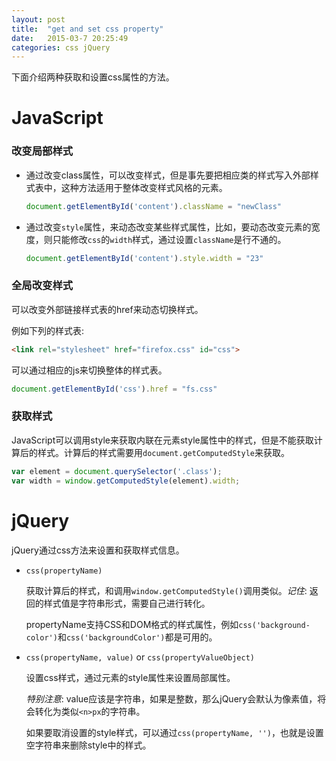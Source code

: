 ```yaml
---
layout: post
title:  "get and set css property"
date:   2015-03-7 20:25:49
categories: css jQuery
---
```


下面介绍两种获取和设置css属性的方法。

# JavaScript

### 改变局部样式

  * 通过改变class属性，可以改变样式，但是事先要把相应类的样式写入外部样式表中，这种方法适用于整体改变样式风格的元素。

    ```javascript
    document.getElementById('content').className = "newClass"
    ```

  * 通过改变`style`属性，来动态改变某些样式属性，比如，要动态改变元素的宽度，则只能修改`css`的`width`样式，通过设置`className`是行不通的。

    ```javascript  
    document.getElementById('content').style.width = "23"
    ```

### 全局改变样式

  可以改变外部链接样式表的href来动态切换样式。

  例如下列的样式表:

  ```html
  <link rel="stylesheet" href="firefox.css" id="css">
  ```

  可以通过相应的js来切换整体的样式表。

  ```javascript
  document.getElementById('css').href = "fs.css"
  ```

### 获取样式

  JavaScript可以调用style来获取内联在元素style属性中的样式，但是不能获取计算后的样式。计算后的样式需要用`document.getComputedStyle`来获取。

  ```javascript
  var element = document.querySelector('.class');
  var width = window.getComputedStyle(element).width;
  ```

# jQuery

jQuery通过css方法来设置和获取样式信息。

* `css(propertyName)`

    获取计算后的样式，和调用`window.getComputedStyle()`调用类似。*记住*: 返回的样式值是字符串形式，需要自己进行转化。

    propertyName支持CSS和DOM格式的样式属性，例如`css('background-color')`和`css('backgroundColor')`都是可用的。

* `css(propertyName, value)` or `css(propertyValueObject)`

    设置css样式，通过元素的style属性来设置局部属性。

    *特别注意*: value应该是字符串，如果是整数，那么jQuery会默认为像素值，将会转化为类似`<n>px`的字符串。

    如果要取消设置的style样式，可以通过`css(propertyName, '')`，也就是设置空字符串来删除style中的样式。
